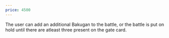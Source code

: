 ```yaml
---
price: 4500
---
```

The user can add an additional Bakugan to the battle, or the battle is put on hold until there are atleast three present on the gate card.